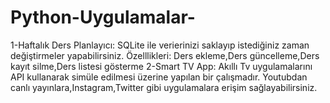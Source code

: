 # Python-Uygulamalar-
1-Haftalık Ders Planlayıcı:
SQLite ile verierinizi saklayıp istediğiniz zaman değiştirmeler yapabilirsiniz.
Özelllikleri:
Ders ekleme,Ders güncelleme,Ders kayıt silme,Ders listesi gösterme
2-Smart TV App:
Akıllı Tv uygulamalarını API kullanarak simüle edilmesi üzerine yapılan bir çalışmadır.
Youtubdan canlı yayınlara,Instagram,Twitter gibi uygulamalara erişim sağlayabilirsiniz.
